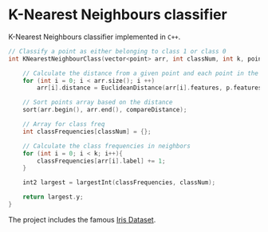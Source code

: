 # K-Nearest Neighbours classifier

K-Nearest Neighbours classifier implemented in `C++`.

```c++
// Classify a point as either belonging to class 1 or class 0
int KNearestNeighbourClass(vector<point> arr, int classNum, int k, point p){

    // Calculate the distance from a given point and each point in the dataset
    for (int i = 0; i < arr.size(); i ++)
        arr[i].distance = EuclideanDistance(arr[i].features, p.features);

    // Sort points array based on the distance
    sort(arr.begin(), arr.end(), compareDistance);

    // Array for class freq
    int classFrequencies[classNum] = {};

    // Calculate the class frequencies in neighbors
    for (int i = 0; i < k; i++){
        classFrequencies[arr[i].label] += 1;
    }

    int2 largest = largestInt(classFrequencies, classNum);

    return largest.y;
}
```
The project includes the famous [Iris Dataset](https://archive.ics.uci.edu/ml/datasets/Iris).
